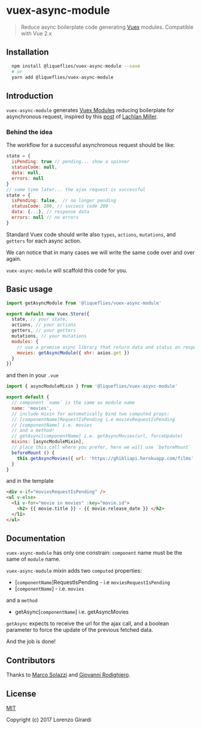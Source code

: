# vuex-async-module

> Reduce async boilerplate code generating [Vuex](http://vuex.vuejs.org) modules. Compatible with Vue 2.x

## Installation
``` bash
  npm install @liqueflies/vuex-async-module --save
  # or
  yarn add @liqueflies/vuex-async-module
```

## Introduction

`vuex-async-module` generates [Vuex Modules](https://vuex.vuejs.org/en/modules.html) reducing boilerplate for asynchronous request, inspired by this [post](https://medium.com/@lachlanmiller_52885/reducing-vuex-boilerplate-for-ajax-calls-1cd4a74cef26) of [Lachlan Miller](https://twitter.com/Lachlan06036367).

### Behind the idea

The workflow for a successful asynchronous request should be like:

```js
state = {
  isPending: true // pending... show a spinner
  statusCode: null, 
  data: null,
  errors: null
}
// some time later... the ajax request is successful
state = {
  isPending: false,  // no longer pending
  statusCode: 200, // success code 200
  data: {...}, // response data
  errors: null // no errors   
}
```

Standard Vuex code should write also `types`, `actions`, `mutations`, and `getters` for each async action.

We can notice that in many cases we will write the same code over and over again.

`vuex-async-module` will scaffold this code for you.

## Basic usage

```js
import getAsyncModule from '@liqueflies/vuex-async-module'

export default new Vuex.Store({
  state, // your state,
  actions, // your actions
  getters, // your getters
  mutations, // your mutations
  modules: {
    // use a promise async library that return data and status on response
    movies: getAsyncModule({ xhr: axios.get })
  }
})
```

and then in your `.vue`

```js
import { asyncModuleMixin } from '@liqueflies/vuex-async-module'

export default {
  // component `name` is the same as module name
  name: 'movies',
  // include mixin for automatically bind two computed props:
  // [componentName]RequestIsPending i.e moviesRequestIsPending
  // [componentName] i.e. movies
  // and a method!
  // getAsync[componentName] i.e. getAsyncMovies(url, forceUpdate)
  mixins: [asyncModuleMixin],
  // place this call where you prefer, here we will use `beforeMount`
  beforeMount () {
    this.getAsyncMovies({ url: 'https://ghibliapi.herokuapp.com/films' })
  }
}
```

and in the template

```html
<div v-if="moviesRequestIsPending" />
<ul v-else>
  <li v-for="movie in movies" :key="movie.id">
    <h2> {{ movie.title }} - {{ movie.release_date }} </h2>
  </li>
</ul>
```

## Documentation

`vuex-async-module` has only one constrain: `component` name must be the same of `module` name.

`vuex-async-module` mixin adds two `computed` properties:

- [`componentName`]RequestIsPending - i.e `moviesRequestIsPending`
- [`componentName`] - i.e. `movies`

and a `method`

- getAsync[`componentName`] i.e. getAsyncMovies

`getAsync` expects to receive the url for the ajax call, and a boolean parameter to force the update of the previous fetched data.

And the job is done!

## Contributors

Thanks to [Marco Solazzi](https://github.com/dwightjack) and [Giovanni Rodighiero](https://github.com/giovanniRodighiero).

## License

[MIT](http://opensource.org/licenses/MIT)

Copyright (c) 2017 Lorenzo Girardi